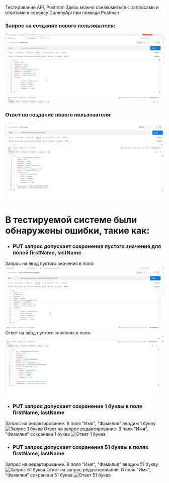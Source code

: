 Тестирование API, Postman Здесь можно ознакомиться с запросами и ответами к сервису DummyApi при помощи Postman
### Запрос на создание нового пользователя:
![Запрос](https://github.com/Kadermyatovalr/API/blob/main/%D1%81%D0%BA%D1%80%D0%B8%D0%BD%D1%8B/%D0%97%D0%B0%D0%BF%D1%80%D0%BE%D1%81%20%D0%BD%D0%B0%20%D0%B4%D0%BE%D0%B1%D0%B0%D0%B2%D0%BB%D0%B5%D0%BD%D0%B8%D0%B5%20%D0%BD%D0%BE%D0%B2%D0%BE%D0%B3%D0%BE%20%D0%BF%D0%BE%D0%BB%D1%8C%D0%B7%D0%BE%D0%B2%D0%B0%D1%82%D0%B5%D0%BB%D1%8F1.jpg)
### Ответ на создание нового пользователя:
![Ответ](https://github.com/Kadermyatovalr/API/blob/main/%D1%81%D0%BA%D1%80%D0%B8%D0%BD%D1%8B/%D0%9E%D1%82%D0%B2%D0%B5%D1%82%20%D0%BD%D0%B0%20%D0%B7%D0%B0%D0%BF%D1%80%D0%BE%D1%81.jpg)
# В тестируемой системе были обнаружены ошибки, такие как:
+ ### PUT запрос допускает сохранения пустого значения для полей firstName, lastName
 Запрос на ввод пустого значения в поля:
![Запрос на ввод пустого значения](https://github.com/Kadermyatovalr/API/blob/main/%D1%81%D0%BA%D1%80%D0%B8%D0%BD%D1%8B/%D0%A1%D0%BC%D0%B5%D0%BD%D0%B0%20%D0%98%D0%BC%D0%B5%D0%BD%D0%B8%20%D0%B8%20%D0%A4%D0%B0%D0%BC%D0%B8%D0%BB%D0%B8%D0%B8.jpg)
Ответ на ввод пустого значения в поля:
![Ответ на ввод пустого значения](https://github.com/Kadermyatovalr/API/blob/main/%D1%81%D0%BA%D1%80%D0%B8%D0%BD%D1%8B/%D0%9E%D1%82%D0%B2%D0%B5%D1%82%20%D0%BD%D0%B0%20%D0%B7%D0%B0%D0%BF%D1%80%D0%BE%D1%81%20%D1%81%D0%BC%D0%B5%D0%BD%D1%8B%20%D1%84%D0%B0%D0%BC%D0%B8%D0%BB%D0%B8%D0%B8%20%D0%B8%20%D0%B8%D0%BC%D0%B5%D0%BD%D0%B8.jpg)
+ ### PUT запрос допускает сохранение 1 буквы в поле firstName, lastName
Запрос на редактирование. В поля "Имя", "Фамилия" вводим 1 букву
![Запрос 1 буква]()
Ответ на запрос редактирование. В поля "Имя", "Фамилия" сохранена 1 буква
![Ответ 1 буква]()
+ ### PUT запрос допускает сохранения 51 буквы в полях firstName, lastName
Запрос на редактирование. В поля "Имя", "Фамилия" вводим 51 букву
![Запрос 51 буква]()
Ответ на запрос редактирование. В поля "Имя", "Фамилия" сохранена 51 буква
![Ответ 51 буква]()
